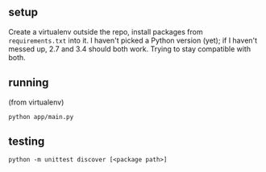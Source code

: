 ## setup

Create a virtualenv outside the repo, install packages from `requirements.txt`
into it.  I haven't picked a Python version (yet); if I haven't messed up, 2.7
and 3.4 should both work.  Trying to stay compatible with both.

## running

(from virtualenv)

    python app/main.py

## testing

    python -m unittest discover [<package path>]
